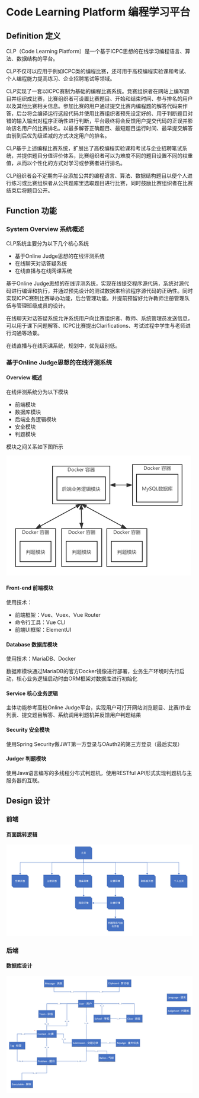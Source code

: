 # Code Learning Platform 编程学习平台





## Definition 定义

CLP（Code Learning Platform）是一个基于ICPC思想的在线学习编程语言、算法、数据结构的平台。

CLP不仅可以应用于例如ICPC类的编程比赛，还可用于高校编程实验课和考试、个人编程能力提高练习、企业招聘笔试等领域。

CLP实现了一套以ICPC赛制为基础的编程比赛系统。竞赛组织者在网站上编写题目并组织成比赛，比赛组织者可设置比赛题目、开始和结束时间、参与排名的用户以及其他比赛相关信息。参加比赛的用户通过提交比赛内编程题的解答代码来作答，后台将会编译运行这段代码并使用比赛组织者预先设定好的、用于判断题目对错的输入输出对程序正确性进行判断，平台最终将会反馈用户提交代码的正误并影响该名用户的比赛排名。以最多解答正确题目、最短题目运行时间、最早提交解答由前到后优先级递减的方式决定用户的排名。

CLP基于上述编程比赛系统，扩展出了高校编程实验课和考试与企业招聘笔试系统，并提供题目分值评价体系，比赛组织者可以为难度不同的题目设置不同的权重值，从而以个性化的方式对学习或参赛者进行排名。

CLP组织者会不定期向平台添加公共的编程语言、算法、数据结构题目以便个人进行练习或比赛组织者从公共题库里选取题目进行比赛，同时鼓励比赛组织者在比赛结束后将题目公开。





## Function 功能



### System Overview 系统概述

CLP系统主要分为以下几个核心系统

* 基于Online Judge思想的在线评测系统
* 在线聊天对话答疑系统
* 在线直播与在线网课系统

基于Online Judge思想的在线评测系统，实现在线提交程序源代码，系统对源代码进行编译和执行，并通过预先设计的测试数据来检验程序源代码的正确性。同时实现ICPC赛制比赛举办功能，后台管理功能。并提前预留好允许教师注册管理队伍与管理班级成员的设计。

在线聊天对话答疑系统允许系统用户向比赛组织者、教师、系统管理员发送信息，可以用于课下问题解答、ICPC比赛提出Clarifications、考试过程中学生与老师进行沟通等场景。

在线直播与在线网课系统，规划中，优先级别低。



### 基于Online Judge思想的在线评测系统

#### Overview 概述

在线评测系统分为以下模块

* 前端模块
* 数据库模块
* 后端业务逻辑模块
* 安全模块
* 判题模块

模块之间关系如下图所示

<img src="mdimg/在线评测系统模块结构.png" alt="在线评测系统模块结构" style="zoom: 50%;" />

#### Front-end 前端模块

使用技术：

* 前端框架：Vue、Vuex、Vue Router
* 命令行工具：Vue CLI
* 前端UI框架：ElementUI



#### Database 数据库模块

使用技术：MariaDB、Docker

数据库模块通过MariaDB的官方Docker镜像进行部署，业务生产环境时先行启动，核心业务逻辑启动时由ORM框架对数据库进行初始化



#### Service 核心业务逻辑

主体功能参考高校Online Judge平台，实现用户可打开网站浏览题目、比赛/作业列表、提交题目解答、系统调用判题机并反馈用户判题结果



#### Security 安全模块

使用Spring Security做JWT第一方登录与OAuth2的第三方登录（最后实现）



#### Judger 判题模块

使用Java语言编写的多线程分布式判题机，使用RESTful API形式实现判题机与主服务器的互联。



## Design 设计

### 前端

#### 页面跳转逻辑

![image-20200803180451974](mdimg/image-20200803180451974.png)





### 后端

#### 数据库设计

![image-20200803153510954](mdimg/image-20200803153510954.png)
